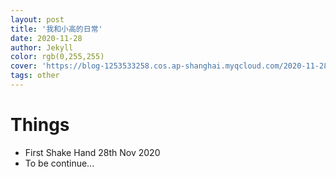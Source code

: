 ```yaml
---
layout: post
title: '我和小高的日常'
date: 2020-11-28
author: Jekyll
color: rgb(0,255,255)
cover: 'https://blog-1253533258.cos.ap-shanghai.myqcloud.com/2020-11-28/color_1.png'
tags: other
---
```


# Things

- First Shake Hand   28th Nov 2020
- To be continue...

